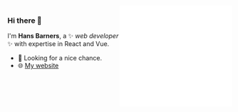 <picture>
  <img align="right" width="50%" src="/metrics.default.svg" alt="Metrics">
</picture>

### Hi there 👋

I'm **Hans Barners**, a ✨ _web developer_ ✨ with expertise in React and Vue. 

- 💼 Looking for a nice chance.
- 🌐 [My website](https://ree98.cn)

